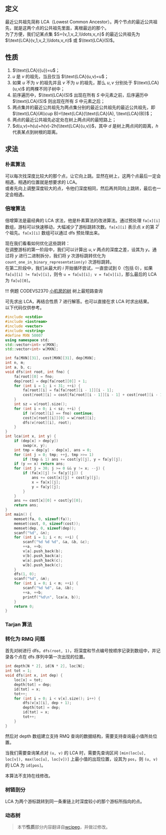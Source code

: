 ## 定义

最近公共祖先简称 LCA（Lowest Common Ancestor）。两个节点的最近公共祖先，就是这两个点的公共祖先里面，离根最远的那个。  
为了方便，我们记某点集 $S={v_1,v_2,\\ldots,v_n}$ 的最近公共祖先为 $\\text{LCA}(v_1,v_2,\\ldots,v_n)$ 或 $\\text{LCA}(S)$。

## 性质

1.  $\\text{LCA}({u})=u$；
2.  $u$ 是 $v$ 的祖先，当且仅当 $\\text{LCA}(u,v)=u$；
3.  如果 $u$ 不为 $v$ 的祖先并且 $v$ 不为 $u$ 的祖先，那么 $u,v$ 分别处于 $\\text{LCA}(u,v)$ 的两棵不同子树中；
4.  前序遍历中，$\\text{LCA}(S)$ 出现在所有 $S$ 中元素之前，后序遍历中 $\\text{LCA}(S)$ 则出现在所有 $S$ 中元素之后；
5.  两点集并的最近公共祖先为两点集分别的最近公共祖先的最近公共祖先，即 $\\text{LCA}(A\\cup B)=\\text{LCA}(\\text{LCA}(A), \\text{LCA}(B))$；
6.  两点的最近公共祖先必定处在树上两点间的最短路上；
7.  $d(u,v)=h(u)+h(v)-2h(\\text{LCA}(u,v))$，其中 $d$ 是树上两点间的距离，$h$ 代表某点到树根的距离。

## 求法

### 朴素算法

可以每次找深度比较大的那个点，让它向上跳。显然在树上，这两个点最后一定会相遇，相遇的位置就是想要求的 LCA。  
或者先向上调整深度较大的点，令他们深度相同，然后再共同向上跳转，最后也一定会相遇。

### 倍增算法

倍增算法是最经典的 LCA 求法，他是朴素算法的改进算法。通过预处理 `fa[x][i]` 数组，游标可以快速移动，大幅减少了游标跳转次数。`fa[x][i]` 表示点 $x$ 的第 $2^i$ 个祖先。`fa[x][i]` 数组可以通过 dfs 预处理出来。

现在我们看看如何优化这些跳转：  
在调整游标的第一阶段中，我们可以计算出 $u,v$ 两点的深度之差，设其为 $y$。通过将 $y$ 进行二进制拆分，我们将 $y$ 次游标跳转优化为 `count_one_in_binary_representation(y)` 次游标跳转。  
在第二阶段中，我们从最大的 $i$ 开始循环尝试，一直尝试到 $0$（包括 $0$），如果 `fa[u][i] != fa[v][i]`，则令 `u = fa[u][i]; v = fa[v][i]`，那么最后的 LCA 为 `fa[u][0]`。

!!! 例题
    CODEVS2370 [小机房的树](http://codevs.cn/problem/2370/)
    树上最短路查询

可先求出 LCA，再结合性质 $7$ 进行解答。也可以直接在求 LCA 时求出结果。  
以下代码仅供参考。

```c++
#include <cstdio>
#include <iostream>
#include <vector>
#include <cstring>
#define MXN 50007
using namespace std;
std::vector<int> v[MXN];
std::vector<int> w[MXN];

int fa[MXN][31], cost[MXN][31], dep[MXN];
int n, m;
int a, b, c;
void dfs(int root, int fno) {
    fa[root][0] = fno;
    dep[root] = dep[fa[root][0]] + 1;
    for (int i = 1; i < 31; ++i) {
        fa[root][i] = fa[fa[root][i - 1]][i - 1];
        cost[root][i] = cost[fa[root][i - 1]][i - 1] + cost[root][i - 1];
    }
    int sz = v[root].size();
    for (int i = 0; i < sz; ++i) {
        if (v[root][i] == fno) continue;
        cost[v[root][i]][0] = w[root][i];
        dfs(v[root][i], root);
    }
}
int lca(int x, int y) {
    if (dep[x] > dep[y])
        swap(x, y);
    int tmp = dep[y] - dep[x], ans = 0;
    for (int j = 0; tmp; ++j, tmp >>= 1)
        if (tmp & 1) ans += cost[y][j], y = fa[y][j];
    if (y == x) return ans;
    for (int j = 30; j >= 0 && y != x; --j) {
        if (fa[x][j] != fa[y][j]) {
            ans += cost[x][j] + cost[y][j];
            x = fa[x][j];
            y = fa[y][j];
        }
    }
    ans += cost[x][0] + cost[y][0];
    return ans;
}
int main() {
    memset(fa, 0, sizeof(fa));
    memset(cost, 0, sizeof(cost));
    memset(dep, 0, sizeof(dep));
    scanf("%d", &n);
    for (int i = 1; i < n; ++i) {
        scanf("%d %d %d", &a, &b, &c);
        ++a, ++b;
        v[a].push_back(b);
        v[b].push_back(a);
        w[a].push_back(c);
        w[b].push_back(c);
    }
    dfs(1, 0);
    scanf("%d", &m);
    for (int i = 0; i < m; ++i) {
        scanf("%d %d", &a, &b);
        ++a, ++b;
        printf("%d\n", lca(a, b));
    }
    return 0;
}
```

### Tarjan 算法

### 转化为 RMQ 问题

首先对树进行 dfs，`dfs(root, 1)`，将深度和节点编号按顺序记录到数组中，并记录各个点在 dfs 序列中第一次出现的位置。

```c++
int depth[N * 2], id[N * 2], loc[N];
int tot = 1;
void dfs(int x, int dep) {
    loc[x] = tot;
    depth[tot] = dep;
    id[tot] = x;
    tot++;
    for (int i = 0; i < v[x].size(); i++) {
        dfs(v[x][i], dep + 1);
        depth[tot] = dep;
        id[tot] = x;
        tot++;
    }
}
```

然后对 depth 数组建立支持 RMQ 查询的数据结构，需要支持查询最小值所处位置。

当我们需要查询某点对 `(u, v)` 的 LCA 时，需要先查询区间 `[min(loc[u], loc[v]), max(loc[u], loc[v])]` 上最小值的出现位置，设其为 `pos`，则 `(u, v)` 的 LCA 为 `id[pos]`。

本算法不支持在线修改。

### 树链剖分

LCA 为两个游标跳转到同一条重链上时深度较小的那个游标所指向的点。

### 动态树

> 本节**性质**部分内容翻译自[wcipeg](http://wcipeg.com/wiki/Lowest_common_ancestor)，并做过修改。
